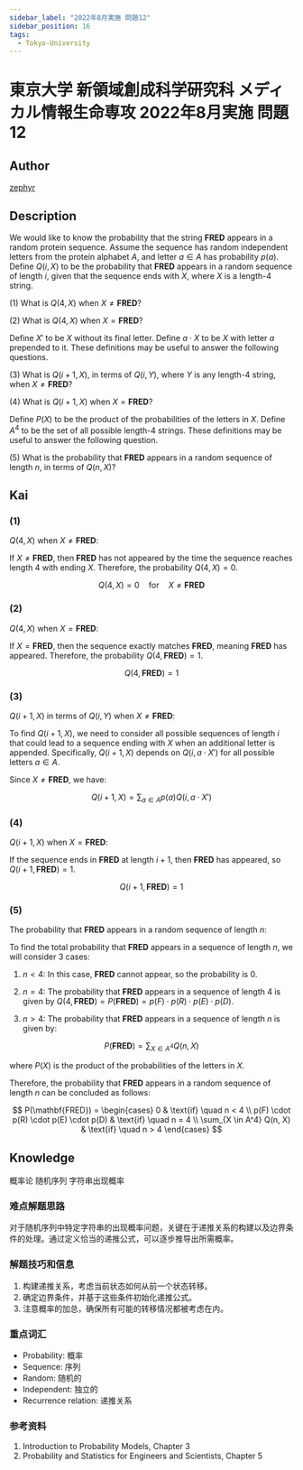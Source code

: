 ```yaml
---
sidebar_label: "2022年8月実施 問題12"
sidebar_position: 16
tags:
  - Tokyo-University
---
```


# 東京大学 新領域創成科学研究科 メディカル情報生命専攻 2022年8月実施 問題12

## **Author**
[zephyr](https://inshi-notes.zephyr-zdz.space/)

## **Description**
We would like to know the probability that the string $\mathbf{FRED}$ appears in a random protein sequence. Assume the sequence has random independent letters from the protein alphabet $A$, and letter $a \in A$ has probability $p(a)$. Define $Q(i, X)$ to be the probability that $\mathbf{FRED}$ appears in a random sequence of length $i$, given that the sequence ends with $X$, where $X$ is a length-4 string.

(1) What is $Q(4, X)$ when $X \neq \mathbf{FRED}$?

(2) What is $Q(4, X)$ when $X = \mathbf{FRED}$?

Define $X'$ to be $X$ without its final letter. Define $a \cdot X$ to be $X$ with letter $a$ prepended to it. These definitions may be useful to answer the following questions.

(3) What is $Q(i + 1, X)$, in terms of $Q(i, Y)$, where $Y$ is any length-4 string, when $X \neq \mathbf{FRED}$?

(4) What is $Q(i + 1, X)$ when $X = \mathbf{FRED}$?

Define $P(X)$ to be the product of the probabilities of the letters in $X$. Define $A^4$ to be the set of all possible length-4 strings. These definitions may be useful to answer the following question.

(5) What is the probability that $\mathbf{FRED}$ appears in a random sequence of length $n$, in terms of $Q(n, X)$?

## **Kai**
### (1)

$Q(4, X)$ when $X \neq \mathbf{FRED}$:

If $X \neq \mathbf{FRED}$, then $\mathbf{FRED}$ has not appeared by the time the sequence reaches length 4 with ending $X$. Therefore, the probability $Q(4, X) = 0$.

$$
Q(4, X) = 0 \quad \text{for} \quad X \neq \mathbf{FRED}
$$

### (2)

$Q(4, X)$ when $X = \mathbf{FRED}$:

If $X = \mathbf{FRED}$, then the sequence exactly matches $\mathbf{FRED}$, meaning $\mathbf{FRED}$ has appeared. Therefore, the probability $Q(4, \mathbf{FRED}) = 1$.

$$
Q(4, \mathbf{FRED}) = 1
$$

### (3)

$Q(i + 1, X)$ in terms of $Q(i, Y)$ when $X \neq \mathbf{FRED}$:

To find $Q(i + 1, X)$, we need to consider all possible sequences of length $i$ that could lead to a sequence ending with $X$ when an additional letter is appended. Specifically, $Q(i + 1, X)$ depends on $Q(i, a \cdot X')$ for all possible letters $a \in A$.

Since $X \neq \mathbf{FRED}$, we have:

$$
Q(i + 1, X) = \sum_{a \in A} p(a) Q(i, a \cdot X')
$$

### (4)

$Q(i + 1, X)$ when $X = \mathbf{FRED}$:

If the sequence ends in $\mathbf{FRED}$ at length $i+1$, then $\mathbf{FRED}$ has appeared, so $Q(i + 1, \mathbf{FRED}) = 1$.

$$
Q(i + 1, \mathbf{FRED}) = 1
$$

### (5)

The probability that $\mathbf{FRED}$ appears in a random sequence of length $n$:

To find the total probability that $\mathbf{FRED}$ appears in a sequence of length $n$, we will consider 3 cases:

1. $n < 4$: In this case, $\mathbf{FRED}$ cannot appear, so the probability is 0.

2. $n = 4$: The probability that $\mathbf{FRED}$ appears in a sequence of length 4 is given by $Q(4, \mathbf{FRED}) = P(\mathbf{FRED}) = p(F) \cdot p(R) \cdot p(E) \cdot p(D)$.

3. $n > 4$: The probability that $\mathbf{FRED}$ appears in a sequence of length $n$ is given by:

$$
P(\mathbf{FRED}) = \sum_{X \in A^4} Q(n, X)
$$

where $P(X)$ is the product of the probabilities of the letters in $X$.

Therefore, the probability that $\mathbf{FRED}$ appears in a random sequence of length $n$ can be concluded as follows:

$$
P(\mathbf{FRED}) =
\begin{cases}
0 & \text{if} \quad n < 4 \\
p(F) \cdot p(R) \cdot p(E) \cdot p(D) & \text{if} \quad n = 4 \\
\sum_{X \in A^4} Q(n, X) & \text{if} \quad n > 4
\end{cases}
$$

## **Knowledge**

概率论 随机序列 字符串出现概率

### 难点解题思路

对于随机序列中特定字符串的出现概率问题，关键在于递推关系的构建以及边界条件的处理。通过定义恰当的递推公式，可以逐步推导出所需概率。

### 解题技巧和信息

1. 构建递推关系，考虑当前状态如何从前一个状态转移。
2. 确定边界条件，并基于这些条件初始化递推公式。
3. 注意概率的加总，确保所有可能的转移情况都被考虑在内。

### 重点词汇

- Probability: 概率
- Sequence: 序列
- Random: 随机的
- Independent: 独立的
- Recurrence relation: 递推关系

### 参考资料

1. Introduction to Probability Models, Chapter 3
2. Probability and Statistics for Engineers and Scientists, Chapter 5
